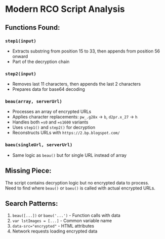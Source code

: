 # Modern RCO Script Analysis

## Functions Found:

### `step1(input)`
- Extracts substring from position 15 to 33, then appends from position 56 onward
- Part of the decryption chain

### `step2(input)` 
- Removes last 11 characters, then appends the last 2 characters
- Prepares data for base64 decoding

### `beau(array, serverUrl)`
- Processes an array of encrypted URLs
- Applies character replacements: `pw_.g28x` → `b`, `d2pr.x_27` → `h`
- Handles both `=s0` and `=s1600` variants
- Uses `step1()` and `step2()` for decryption
- Reconstructs URLs with `https://2.bp.blogspot.com/`

### `baeu(singleUrl, serverUrl)`
- Same logic as `beau()` but for single URL instead of array

## Missing Piece:
The script contains decryption logic but no encrypted data to process.
Need to find where `beau()` or `baeu()` is called with actual encrypted URLs.

## Search Patterns:
1. `beau([...])` or `baeu('...')`  - Function calls with data
2. `var lstImages = [...]` - Common variable name
3. `data-src="encrypted"` - HTML attributes
4. Network requests loading encrypted data